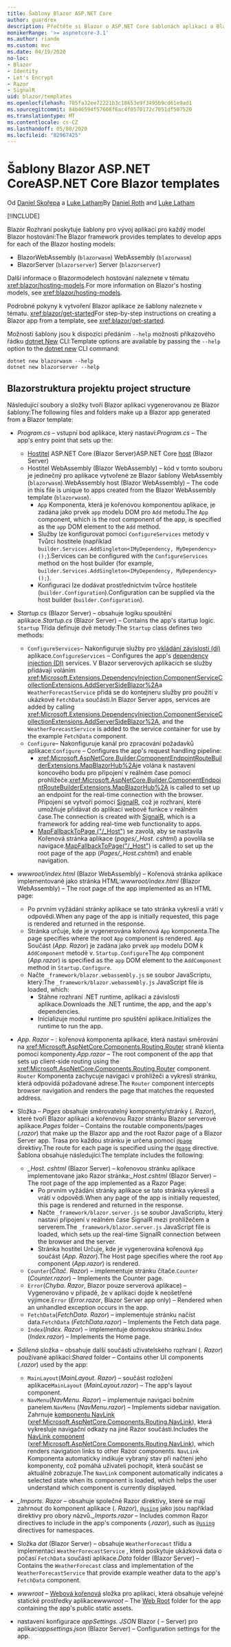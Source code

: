 ```yaml
---
title: Šablony Blazor ASP.NET Core
author: guardrex
description: Přečtěte si Blazor o ASP.NET Core šablonách aplikací a Blazor struktuře projektu.
monikerRange: '>= aspnetcore-3.1'
ms.author: riande
ms.custom: mvc
ms.date: 04/19/2020
no-loc:
- Blazor
- Identity
- Let's Encrypt
- Razor
- SignalR
uid: blazor/templates
ms.openlocfilehash: 705fa32ee72221b3c18653e9f3495b9cd61e9ad1
ms.sourcegitcommit: 84b46594f57608f6ac4f0570172c7051df507520
ms.translationtype: MT
ms.contentlocale: cs-CZ
ms.lasthandoff: 05/08/2020
ms.locfileid: "82967425"
---
```

# <a name="aspnet-core-blazor-templates"></a><span data-ttu-id="03c07-103">Šablony Blazor ASP.NET Core</span><span class="sxs-lookup"><span data-stu-id="03c07-103">ASP.NET Core Blazor templates</span></span>

<span data-ttu-id="03c07-104">Od [Daniel Skořepa](https://github.com/danroth27) a [Luke Latham](https://github.com/guardrex)</span><span class="sxs-lookup"><span data-stu-id="03c07-104">By [Daniel Roth](https://github.com/danroth27) and [Luke Latham](https://github.com/guardrex)</span></span>

[!INCLUDE[](~/includes/blazorwasm-preview-notice.md)]

<span data-ttu-id="03c07-105">Blazor Rozhraní poskytuje šablony pro vývoj aplikací pro každý model Blazor hostování:</span><span class="sxs-lookup"><span data-stu-id="03c07-105">The Blazor framework provides templates to develop apps for each of the Blazor hosting models:</span></span>

* Blazor<span data-ttu-id="03c07-106">WebAssembly (`blazorwasm`)</span><span class="sxs-lookup"><span data-stu-id="03c07-106"> WebAssembly (`blazorwasm`)</span></span>
* Blazor<span data-ttu-id="03c07-107">Server (`blazorserver`)</span><span class="sxs-lookup"><span data-stu-id="03c07-107"> Server (`blazorserver`)</span></span>

<span data-ttu-id="03c07-108">Další informace o Blazormodelech hostování naleznete v tématu <xref:blazor/hosting-models>.</span><span class="sxs-lookup"><span data-stu-id="03c07-108">For more information on Blazor's hosting models, see <xref:blazor/hosting-models>.</span></span>

<span data-ttu-id="03c07-109">Podrobné pokyny k vytvoření Blazor aplikace ze šablony naleznete v tématu. <xref:blazor/get-started></span><span class="sxs-lookup"><span data-stu-id="03c07-109">For step-by-step instructions on creating a Blazor app from a template, see <xref:blazor/get-started>.</span></span>

<span data-ttu-id="03c07-110">Možnosti šablony jsou k dispozici předáním `--help` možnosti příkazového řádku [dotnet New](/dotnet/core/tools/dotnet-new) CLI:</span><span class="sxs-lookup"><span data-stu-id="03c07-110">Template options are available by passing the `--help` option to the [dotnet new](/dotnet/core/tools/dotnet-new) CLI command:</span></span>

```dotnetcli
dotnet new blazorwasm --help
dotnet new blazorserver --help
```

## <a name="blazor-project-structure"></a>Blazor<span data-ttu-id="03c07-111">struktura projektu</span><span class="sxs-lookup"><span data-stu-id="03c07-111"> project structure</span></span>

<span data-ttu-id="03c07-112">Následující soubory a složky tvoří Blazor aplikaci vygenerovanou ze Blazor šablony:</span><span class="sxs-lookup"><span data-stu-id="03c07-112">The following files and folders make up a Blazor app generated from a Blazor template:</span></span>

* <span data-ttu-id="03c07-113">*Program.cs* &ndash; vstupní bod aplikace, který nastaví:</span><span class="sxs-lookup"><span data-stu-id="03c07-113">*Program.cs* &ndash; The app's entry point that sets up the:</span></span>

  * <span data-ttu-id="03c07-114">[Hostitel](xref:fundamentals/host/generic-host) ASP.NET Core (Blazor Server)</span><span class="sxs-lookup"><span data-stu-id="03c07-114">ASP.NET Core [host](xref:fundamentals/host/generic-host) (Blazor Server)</span></span>
  * <span data-ttu-id="03c07-115">Hostitel WebAssembly (Blazor WebAssembly) &ndash; kód v tomto souboru je jedinečný pro aplikace vytvořené ze Blazor šablony WebAssembly (`blazorwasm`).</span><span class="sxs-lookup"><span data-stu-id="03c07-115">WebAssembly host (Blazor WebAssembly) &ndash; The code in this file is unique to apps created from the Blazor WebAssembly template (`blazorwasm`).</span></span>
    * <span data-ttu-id="03c07-116">`App` Komponenta, která je kořenovou komponentou aplikace, je zadána jako prvek `app` modelu DOM pro `Add` metodu.</span><span class="sxs-lookup"><span data-stu-id="03c07-116">The `App` component, which is the root component of the app, is specified as the `app` DOM element to the `Add` method.</span></span>
    * <span data-ttu-id="03c07-117">Služby lze konfigurovat pomocí `ConfigureServices` metody v Tvůrci hostitele (například `builder.Services.AddSingleton<IMyDependency, MyDependency>();`).</span><span class="sxs-lookup"><span data-stu-id="03c07-117">Services can be configured with the `ConfigureServices` method on the host builder (for example, `builder.Services.AddSingleton<IMyDependency, MyDependency>();`).</span></span>
    * <span data-ttu-id="03c07-118">Konfiguraci lze dodávat prostřednictvím tvůrce hostitele (`builder.Configuration`).</span><span class="sxs-lookup"><span data-stu-id="03c07-118">Configuration can be supplied via the host builder (`builder.Configuration`).</span></span>

* <span data-ttu-id="03c07-119">*Startup.cs* (Blazor Server) &ndash; obsahuje logiku spouštění aplikace.</span><span class="sxs-lookup"><span data-stu-id="03c07-119">*Startup.cs* (Blazor Server) &ndash; Contains the app's startup logic.</span></span> <span data-ttu-id="03c07-120">`Startup` Třída definuje dvě metody:</span><span class="sxs-lookup"><span data-stu-id="03c07-120">The `Startup` class defines two methods:</span></span>

  * <span data-ttu-id="03c07-121">`ConfigureServices`&ndash; Nakonfiguruje služby pro [vkládání závislostí (di)](xref:fundamentals/dependency-injection) aplikace.</span><span class="sxs-lookup"><span data-stu-id="03c07-121">`ConfigureServices` &ndash; Configures the app's [dependency injection (DI)](xref:fundamentals/dependency-injection) services.</span></span> <span data-ttu-id="03c07-122">V Blazor serverových aplikacích se služby přidávají voláním <xref:Microsoft.Extensions.DependencyInjection.ComponentServiceCollectionExtensions.AddServerSideBlazor%2A>a `WeatherForecastService` přidá se do kontejneru služby pro použití v ukázkové `FetchData` součásti.</span><span class="sxs-lookup"><span data-stu-id="03c07-122">In Blazor Server apps, services are added by calling <xref:Microsoft.Extensions.DependencyInjection.ComponentServiceCollectionExtensions.AddServerSideBlazor%2A>, and the `WeatherForecastService` is added to the service container for use by the example `FetchData` component.</span></span>
  * <span data-ttu-id="03c07-123">`Configure`&ndash; Nakonfiguruje kanál pro zpracování požadavků aplikace:</span><span class="sxs-lookup"><span data-stu-id="03c07-123">`Configure` &ndash; Configures the app's request handling pipeline:</span></span>
    * <span data-ttu-id="03c07-124"><xref:Microsoft.AspNetCore.Builder.ComponentEndpointRouteBuilderExtensions.MapBlazorHub%2A>je volána k nastavení koncového bodu pro připojení v reálném čase pomocí prohlížeče.</span><span class="sxs-lookup"><span data-stu-id="03c07-124"><xref:Microsoft.AspNetCore.Builder.ComponentEndpointRouteBuilderExtensions.MapBlazorHub%2A> is called to set up an endpoint for the real-time connection with the browser.</span></span> <span data-ttu-id="03c07-125">Připojení se vytvoří pomocí [SignalR](xref:signalr/introduction), což je rozhraní, které umožňuje přidávat do aplikací webové funkce v reálném čase.</span><span class="sxs-lookup"><span data-stu-id="03c07-125">The connection is created with [SignalR](xref:signalr/introduction), which is a framework for adding real-time web functionality to apps.</span></span>
    * <span data-ttu-id="03c07-126">[MapFallbackToPage ("/_Host")](xref:Microsoft.AspNetCore.Builder.RazorPagesEndpointRouteBuilderExtensions.MapFallbackToPage*) se zavolá, aby se nastavila Kořenová stránka aplikace (*pages/_Host. cshtml*) a povolila se navigace.</span><span class="sxs-lookup"><span data-stu-id="03c07-126">[MapFallbackToPage("/_Host")](xref:Microsoft.AspNetCore.Builder.RazorPagesEndpointRouteBuilderExtensions.MapFallbackToPage*) is called to set up the root page of the app (*Pages/_Host.cshtml*) and enable navigation.</span></span>

* <span data-ttu-id="03c07-127">*wwwroot/index.html* (Blazor WebAssembly) &ndash; Kořenová stránka aplikace implementované jako stránka HTML:</span><span class="sxs-lookup"><span data-stu-id="03c07-127">*wwwroot/index.html* (Blazor WebAssembly) &ndash; The root page of the app implemented as an HTML page:</span></span>
  * <span data-ttu-id="03c07-128">Po prvním vyžádání stránky aplikace se tato stránka vykreslí a vrátí v odpovědi.</span><span class="sxs-lookup"><span data-stu-id="03c07-128">When any page of the app is initially requested, this page is rendered and returned in the response.</span></span>
  * <span data-ttu-id="03c07-129">Stránka určuje, kde je vygenerována kořenová `App` komponenta.</span><span class="sxs-lookup"><span data-stu-id="03c07-129">The page specifies where the root `App` component is rendered.</span></span> <span data-ttu-id="03c07-130">`App` Součást (*App. Razor*) je zadána jako prvek `app` modelu DOM k `AddComponent` metodě v. `Startup.Configure`</span><span class="sxs-lookup"><span data-stu-id="03c07-130">The `App` component (*App.razor*) is specified as the `app` DOM element to the `AddComponent` method in `Startup.Configure`.</span></span>
  * <span data-ttu-id="03c07-131">Načte `_framework/blazor.webassembly.js` se soubor JavaScriptu, který:</span><span class="sxs-lookup"><span data-stu-id="03c07-131">The `_framework/blazor.webassembly.js` JavaScript file is loaded, which:</span></span>
    * <span data-ttu-id="03c07-132">Stáhne rozhraní .NET runtime, aplikaci a závislosti aplikace.</span><span class="sxs-lookup"><span data-stu-id="03c07-132">Downloads the .NET runtime, the app, and the app's dependencies.</span></span>
    * <span data-ttu-id="03c07-133">Inicializuje modul runtime pro spuštění aplikace.</span><span class="sxs-lookup"><span data-stu-id="03c07-133">Initializes the runtime to run the app.</span></span>

* <span data-ttu-id="03c07-134">*App. Razor* &ndash; : kořenová komponenta aplikace, která nastaví směrování na <xref:Microsoft.AspNetCore.Components.Routing.Router> straně klienta pomocí komponenty.</span><span class="sxs-lookup"><span data-stu-id="03c07-134">*App.razor* &ndash; The root component of the app that sets up client-side routing using the <xref:Microsoft.AspNetCore.Components.Routing.Router> component.</span></span> <span data-ttu-id="03c07-135">`Router` Komponenta zachycuje navigaci v prohlížeči a vykreslí stránku, která odpovídá požadované adrese.</span><span class="sxs-lookup"><span data-stu-id="03c07-135">The `Router` component intercepts browser navigation and renders the page that matches the requested address.</span></span>

* <span data-ttu-id="03c07-136">Složka &ndash; *Pages* obsahuje směrovatelný komponenty/stránky (*. Razor*), které tvoří Blazor aplikaci a kořenovou Razor stránku Blazor serverové aplikace.</span><span class="sxs-lookup"><span data-stu-id="03c07-136">*Pages* folder &ndash; Contains the routable components/pages (*.razor*) that make up the Blazor app and the root Razor page of a Blazor Server app.</span></span> <span data-ttu-id="03c07-137">Trasa pro každou stránku je určena pomocí [`@page`](xref:mvc/views/razor#page) direktivy.</span><span class="sxs-lookup"><span data-stu-id="03c07-137">The route for each page is specified using the [`@page`](xref:mvc/views/razor#page) directive.</span></span> <span data-ttu-id="03c07-138">Šablona obsahuje následující:</span><span class="sxs-lookup"><span data-stu-id="03c07-138">The template includes the following:</span></span>
  * <span data-ttu-id="03c07-139">*_Host. cshtml* (Blazor Server) &ndash; kořenovou stránku aplikace implementované jako Razor stránka:</span><span class="sxs-lookup"><span data-stu-id="03c07-139">*_Host.cshtml* (Blazor Server) &ndash; The root page of the app implemented as a Razor Page:</span></span>
    * <span data-ttu-id="03c07-140">Po prvním vyžádání stránky aplikace se tato stránka vykreslí a vrátí v odpovědi.</span><span class="sxs-lookup"><span data-stu-id="03c07-140">When any page of the app is initially requested, this page is rendered and returned in the response.</span></span>
    * <span data-ttu-id="03c07-141">Načte `_framework/blazor.server.js` se soubor JavaScriptu, který nastaví připojení v reálném čase SignalR mezi prohlížečem a serverem.</span><span class="sxs-lookup"><span data-stu-id="03c07-141">The `_framework/blazor.server.js` JavaScript file is loaded, which sets up the real-time SignalR connection between the browser and the server.</span></span>
    * <span data-ttu-id="03c07-142">Stránka hostitel Určuje, kde je vygenerována kořenová `App` součást (*App. Razor*).</span><span class="sxs-lookup"><span data-stu-id="03c07-142">The Host page specifies where the root `App` component (*App.razor*) is rendered.</span></span>
  * <span data-ttu-id="03c07-143">`Counter`(*Čítač. Razor*) &ndash; implementuje stránku čítače.</span><span class="sxs-lookup"><span data-stu-id="03c07-143">`Counter` (*Counter.razor*) &ndash; Implements the Counter page.</span></span>
  * <span data-ttu-id="03c07-144">`Error`(*Chyba. Razor*, Blazor pouze serverová aplikace) &ndash; Vygenerováno v případě, že v aplikaci dojde k neošetřené výjimce.</span><span class="sxs-lookup"><span data-stu-id="03c07-144">`Error` (*Error.razor*, Blazor Server app only) &ndash; Rendered when an unhandled exception occurs in the app.</span></span>
  * <span data-ttu-id="03c07-145">`FetchData`(*FetchData. Razor*) &ndash; implementuje stránku načíst data.</span><span class="sxs-lookup"><span data-stu-id="03c07-145">`FetchData` (*FetchData.razor*) &ndash; Implements the Fetch data page.</span></span>
  * <span data-ttu-id="03c07-146">`Index`(*Index. Razor*) &ndash; implementuje domovskou stránku.</span><span class="sxs-lookup"><span data-stu-id="03c07-146">`Index` (*Index.razor*) &ndash; Implements the Home page.</span></span>

* <span data-ttu-id="03c07-147">*Sdílená* složka &ndash; obsahuje další součásti uživatelského rozhraní (*. Razor*) používané aplikací:</span><span class="sxs-lookup"><span data-stu-id="03c07-147">*Shared* folder &ndash; Contains other UI components (*.razor*) used by the app:</span></span>
  * <span data-ttu-id="03c07-148">`MainLayout`(*MainLayout. Razor*) &ndash; součást rozložení aplikace</span><span class="sxs-lookup"><span data-stu-id="03c07-148">`MainLayout` (*MainLayout.razor*) &ndash; The app's layout component.</span></span>
  * <span data-ttu-id="03c07-149">`NavMenu`(*NavMenu. Razor*) &ndash; implementuje navigaci bočním panelem.</span><span class="sxs-lookup"><span data-stu-id="03c07-149">`NavMenu` (*NavMenu.razor*) &ndash; Implements sidebar navigation.</span></span> <span data-ttu-id="03c07-150">Zahrnuje [komponentu NavLink](xref:blazor/routing#navlink-component) (<xref:Microsoft.AspNetCore.Components.Routing.NavLink>), která vykresluje navigační odkazy na jiné Razor součásti.</span><span class="sxs-lookup"><span data-stu-id="03c07-150">Includes the [NavLink component](xref:blazor/routing#navlink-component) (<xref:Microsoft.AspNetCore.Components.Routing.NavLink>), which renders navigation links to other Razor components.</span></span> <span data-ttu-id="03c07-151">`NavLink` Komponenta automaticky indikuje vybraný stav při načtení jeho komponenty, což pomáhá uživateli pochopit, která součást se aktuálně zobrazuje.</span><span class="sxs-lookup"><span data-stu-id="03c07-151">The `NavLink` component automatically indicates a selected state when its component is loaded, which helps the user understand which component is currently displayed.</span></span>

* <span data-ttu-id="03c07-152">*_Imports. Razor* &ndash; obsahuje společné Razor direktivy, které se mají zahrnout do komponent aplikace (*. Razor*), [`@using`](xref:mvc/views/razor#using) jako jsou například direktivy pro obory názvů.</span><span class="sxs-lookup"><span data-stu-id="03c07-152">*_Imports.razor* &ndash; Includes common Razor directives to include in the app's components (*.razor*), such as [`@using`](xref:mvc/views/razor#using) directives for namespaces.</span></span>

* <span data-ttu-id="03c07-153">Složka *dat* (Blazor Server) &ndash; obsahuje `WeatherForecast` třídu a implementaci `WeatherForecastService` , která poskytuje ukázková data o počasí `FetchData` součásti aplikace.</span><span class="sxs-lookup"><span data-stu-id="03c07-153">*Data* folder (Blazor Server) &ndash; Contains the `WeatherForecast` class and implementation of the `WeatherForecastService` that provide example weather data to the app's `FetchData` component.</span></span>

* <span data-ttu-id="03c07-154">*wwwroot* &ndash; [Webová kořenová](xref:fundamentals/index#web-root) složka pro aplikaci, která obsahuje veřejné statické prostředky aplikace</span><span class="sxs-lookup"><span data-stu-id="03c07-154">*wwwroot* &ndash; The [Web Root](xref:fundamentals/index#web-root) folder for the app containing the app's public static assets.</span></span>

* <span data-ttu-id="03c07-155">nastavení konfigurace *appSettings. JSON* Blazor ( &ndash; Server) pro aplikaci</span><span class="sxs-lookup"><span data-stu-id="03c07-155">*appsettings.json* (Blazor Server) &ndash; Configuration settings for the app.</span></span>
